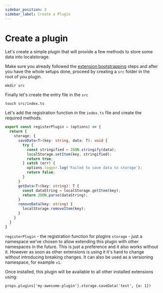 ```yaml
---
sidebar_position: 3
sidebar_label: Create a Plugin
---
```


# Create a plugin

Let's create a simple plugin that will provide a few methods to store some data into localstorage.

Make sure you already followed the [extension bootstrapping](index.md) steps and after you have the whole setups done, proceed by creating a `src` folder in the root of you plugin.

`mkdir src`

Finally let's create the entry file in the `src`

`touch src/index.ts`

Let's add the registration function in the `index.ts` file and create the required methods.

```ts title="registration function"
export const registerPlugin = (options) => {
  return {
    storage: {
      saveData<T>(key: string, data: T): void {
        try {
          const stringified = JSON.stringify(data);
          localStorage.setItem(key, stringified);
          return true;
        } catch (err) {
          options.logger.log('Failed to save data to storage');
          return false;
        }
      }
      getData<T>(key: string): T {
        const dataString = localStorage.getItem(key);
        return JSON.parse(dataString);
      }
      removeData(key: string) {
        localStorage.removeItem(key);
      }
    }
  }
}
```

`registerPlugin` - the registration function for plugins
`storage` - just a namespace we've chosen to allow extending this plugin with other namespaces in the future. This is just a preference and it also works without it. However as soon as other extensions is using it it's hard to change without introducing breaking changes. It can also be used as a versioning namespace, for example `v1`.

Once installed, this plugin will be available to all other installed extensions using:

`props.plugins['my-awesome-plugin'].storage.saveData('test', {a: 1})`
